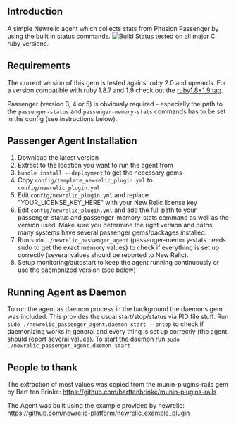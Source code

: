 ## Introduction

A simple Newrelic agent which collects stats from Phusion Passenger by using the built in status commands.
[![Build Status](https://travis-ci.org/tamaloa/newrelic_passenger_plugin.png?branch=master)](https://travis-ci.org/tamaloa/newrelic_passenger_plugin) tested on all major C ruby versions.

## Requirements

The current version of this gem is tested against ruby 2.0 and upwards. For a version compatible with ruby 1.8.7 and 1.9 
check out the [ruby1.8+1.9 tag](https://github.com/tamaloa/newrelic_passenger_plugin/tree/ruby1.8+1.9).

Passenger (version 3, 4 or 5) is obviously required - especially the path to the `passenger-status` and `passenger-memory-stats` commands has
to be set in the config (see instructions below).

## Passenger Agent Installation

1. Download the latest version
2. Extract to the location you want to run the agent from
3. `bundle install --deployment` to get the necessary gems
4. Copy `config/template_newrelic_plugin.yml` to `config/newrelic_plugin.yml`
5. Edit `config/newrelic_plugin.yml` and replace "YOUR_LICENSE_KEY_HERE" with your New Relic license key
6. Edit `config/newrelic_plugin.yml` and add the full path to your passenger-status and passenger-memory-stats command
as well as the version used. Make sure you determine the right version and paths, many systems have several passenger gems/packages installed.
7. Run `sudo ./newrelic_passenger_agent` (passenger-memory-stats needs sudo to get the exact memory values) to check if everything is set up correctly (several values should be reported to New Relic).
8. Setup monitoring/autostart to keep the agent running continuously or use the daemonized version (see below)

## Running Agent as Daemon

To run the agent as daemon process in the background the daemons gem was included. This provides the usual start/stop/status via PID file stuff.
Run `sudo ./newrelic_passenger_agent.daemon start --ontop` to check if daemonizing works in general and every thing is set up correctly (the agent should report several values).
To start the daemon run `sudo ./newrelic_passenger_agent.daemon start`

## People to thank

The extraction of most values was copied from the munin-plugins-rails gem by Bart ten Brinke:
https://github.com/barttenbrinke/munin-plugins-rails

The Agent was built using the example provided by newrelic:
https://github.com/newrelic-platform/newrelic_example_plugin

